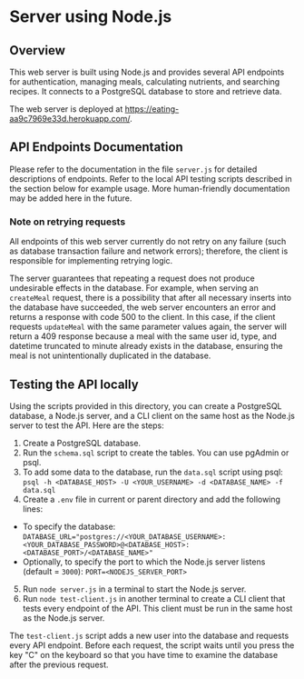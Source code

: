 # Server using Node.js

## Overview

This web server is built using Node.js and provides several API endpoints for authentication, managing meals, calculating nutrients, and searching recipes. It connects to a PostgreSQL database to store and retrieve data.

The web server is deployed at https://eating-aa9c7969e33d.herokuapp.com/.

## API Endpoints Documentation

Please refer to the documentation in the file `server.js` for detailed descriptions of endpoints. Refer to the local API testing scripts described in the section below for example usage. More human-friendly documentation may be added here in the future.

### Note on retrying requests

All endpoints of this web server currently do not retry on any failure (such as database transaction failure and network errors); therefore, the client is responsible for implementing retrying logic.

The server guarantees that repeating a request does not produce undesirable effects in the database. For example, when serving an `createMeal` request, there is a possibility that after all necessary inserts into the database have succeeded, the web server encounters an error and returns a response with code 500 to the client. In this case, if the client requests `updateMeal` with the same parameter values again, the server will return a 409 response because a meal with the same user id, type, and datetime truncated to minute already exists in the database, ensuring the meal is not unintentionally duplicated in the database.

## Testing the API locally

Using the scripts provided in this directory, you can create a PostgreSQL database, a Node.js server, and a CLI client on the same host as the Node.js server to test the API. Here are the steps:

1. Create a PostgreSQL database.
2. Run the `schema.sql` script to create the tables. You can use pgAdmin or psql. 
3. To add some data to the database, run the `data.sql` script using psql:
```psql -h <DATABASE_HOST> -U <YOUR_USERNAME> -d <DATABASE_NAME> -f data.sql```
4. Create a `.env` file in current or parent directory and add the following lines:
 * To specify the database: ```DATABASE_URL="postgres://<YOUR_DATABASE_USERNAME>:<YOUR_DATABASE_PASSWORD>@<DATABASE_HOST>:<DATABASE_PORT>/<DATABASE_NAME>"```
 * Optionally, to specify the port to which the Node.js server listens (default = `3000`): ```PORT=<NODEJS_SERVER_PORT>```
5. Run `node server.js` in a terminal to start the Node.js server.
6. Run `node test-client.js` in another terminal to create a CLI client that tests every endpoint of the API. This client must be run in the same host as the Node.js server.

The `test-client.js` script adds a new user into the database and requests every API endpoint. Before each request, the script waits until you press the key "C" on the keyboard so that you have time to examine the database after the previous request.